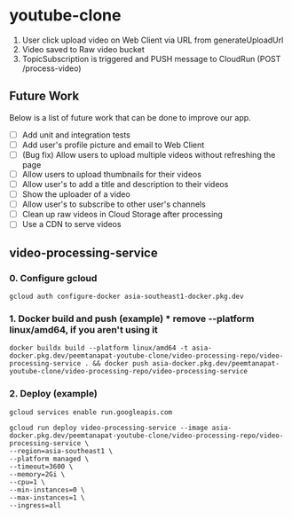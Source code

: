 # youtube-clone

1. User click upload video on Web Client via URL from generateUploadUrl
2. Video saved to Raw video bucket
3. TopicSubscription is triggered and PUSH message
   to CloudRun (POST /process-video)

## Future Work

Below is a list of future work that can be done to improve our app.

- [ ] Add unit and integration tests
- [ ] Add user's profile picture and email to Web Client
- [ ] (Bug fix) Allow users to upload multiple videos without refreshing the page
- [ ] Allow users to upload thumbnails for their videos
- [ ] Allow user's to add a title and description to their videos
- [ ] Show the uploader of a video
- [ ] Allow user's to subscribe to other user's channels
- [ ] Clean up raw videos in Cloud Storage after processing
- [ ] Use a CDN to serve videos

## video-processing-service

### 0. Configure gcloud

```shell
gcloud auth configure-docker asia-southeast1-docker.pkg.dev
```

### 1. Docker build and push (example) \* remove --platform linux/amd64, if you aren't using it

```shell
docker buildx build --platform linux/amd64 -t asia-docker.pkg.dev/peemtanapat-youtube-clone/video-processing-repo/video-processing-service . && docker push asia-docker.pkg.dev/peemtanapat-youtube-clone/video-processing-repo/video-processing-service
```

### 2. Deploy (example)

```shell
gcloud services enable run.googleapis.com

gcloud run deploy video-processing-service --image asia-docker.pkg.dev/peemtanapat-youtube-clone/video-processing-repo/video-processing-service \
--region=asia-southeast1 \
--platform managed \
--timeout=3600 \
--memory=2Gi \
--cpu=1 \
--min-instances=0 \
--max-instances=1 \
--ingress=all
```
